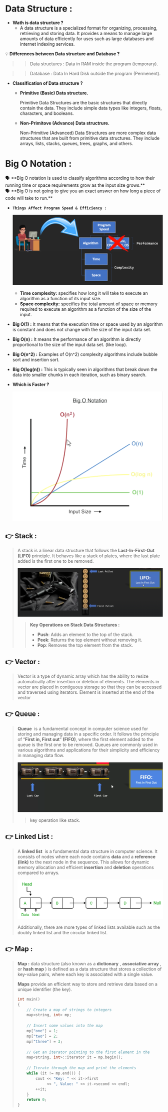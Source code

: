 # Data Structure :

- **Wath is data structure ?**
    - A data structure is a specialized format for organizing, processing, retrieving and storing data. It provides a means to manage large amounts of data efficiently for uses such as large databases and internet indexing services.

💡 **Differences between Data structure and Database ?**
<aside>

>> Data structures : Data in RAM inside the program (temporary).

>> Database : Data In Hard Disk outside the program (Permenent).

</aside>

- **Classification of Data structure ?**
    - **Primitive (Basic) Data structure.**
        
        Primitive Data Structures are the basic structures that directly contain the data. They include simple data types like integers, floats, characters, and booleans.
        
    - **Non-Primitove (Advance) Data structrure.**
        
        Non-Primitive (Advanced) Data Structures are more complex data structures that are built from primitive data structures. They include arrays, lists, stacks, queues, trees, graphs, and others.
        

# Big O Notation  :

<aside>
🗣 **Big O notation is used to classify algorithms according to how their running time or space requirements grow as the input size grows.**

</aside>

<aside>
🗣 **Big O is not going to give you an exact answer on how long a piece of code will take to run.**

</aside>

- **`Things Affect Program Speed & Efficiency :`**
    
    ![Screen Shot 2024-05-29 at 2.55.08 PM.png](img/3e223723-2af8-498e-8778-2855824f67b0.png)
    
    - **Time complexity:**  specifies how long it will take to execute an algorithm as a function of its input size.
    - **Space complexity:**  specifies the total amount of space or memory required to execute an algorithm as a function of the size of the input.
    
- **Big O(1) :**  It means that the execution time or space used by an algorithm is constant and does not change with the size of the input data set.
- **Big O(n) :**  It means the performance of an algorithm is directly proportional to the size of the input data set. (like loop).
- **Big O(n^2) :** Examples of O(n^2) complexity algorithms include bubble sort and insertion sort.
- **Big O(log(n)) :**  This is typically seen in algorithms that break down the data into smaller chunks in each iteration, such as binary search.
- **Which is Faster ?**
    
    ![Screen Shot 2024-05-30 at 2.33.16 PM.png](img/Screen_Shot_2024-05-30_at_2.33.16_PM.png)
    

## 👉 **Stack :**

> A stack is a linear data structure that follows the **Last-In-First-Out (LIFO)** principle. It behaves like a stack of plates, where the last plate added is the first one to be removed.
> 
> 
> ![Screenshot 2024-06-22 205044.png](img/Screenshot_2024-06-22_205044.png)
> 
> > **Key Operations on Stack Data Structures :**
> > 
> > - **Push**: Adds an element to the top of the stack.
> > - **Peek**: Returns the top element without removing it.
> > - **Pop**: Removes the top element from the stack.

## 👉 **Vector :**

> Vector  is a type of dynamic array which has the ability to resize automatically after insertion or deletion of elements. The elements in vector are placed in contiguous storage so that they can be accessed and traversed using iterators. Element is inserted at the end of the vector
> 

## 👉 **Queue  :**

> **Queue**  is a fundamental concept in computer science used for storing and managing data in a specific order. It follows the principle of “**First in, First out**” **(FIFO)**, where the first element added to the queue is the first one to be removed. Queues are commonly used in various algorithms and applications for their simplicity and efficiency in managing data flow.
> 
> 
> ![Screenshot 2024-06-22 214144.png](img/Screenshot_2024-06-22_214144.png)
> 
> > key operation  like stack.
> > 

## 👉 **Linked List :**

> A **linked list**  is a fundamental data structure in computer science. It consists of nodes where each node contains **data** and a **reference (link)** to the next node in the sequence. This allows for dynamic memory allocation and efficient **insertion** and **deletion** operations compared to arrays.
> 
> 
> ![LLdrawio.png](img/LLdrawio.png)
> 
> Additionally, there are more types of linked lists available such as the doubly linked list and the circular linked list.
> 

## 👉 **Map :**

> **Map  :**  data structure (also known as a **dictionary** , **associative array** , or **hash map** ) is defined as a data structure that stores a collection of key-value pairs, where each key is associated with a single value.
> 
> 
> **Maps** provide an efficient way to store and retrieve data based on a unique identifier (the key).
> 
> ```cpp
> int main()
> {
>     // Create a map of strings to integers
>     map<string, int> mp;
>  
>     // Insert some values into the map
>     mp["one"] = 1;
>     mp["two"] = 2;
>     mp["three"] = 3;
>  
>     // Get an iterator pointing to the first element in the
>     map<string, int>::iterator it = mp.begin();
>  
>     // Iterate through the map and print the elements
>     while (it != mp.end()) {
>         cout << "Key: " << it->first
>              << ", Value: " << it->second << endl;
>         ++it;
>     }
>     return 0;
> }
> ```
>
